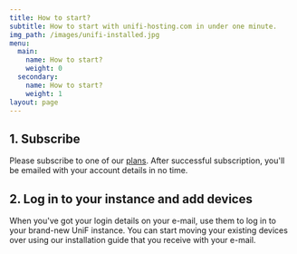 ```yaml
---
title: How to start?
subtitle: How to start with unifi-hosting.com in under one minute.
img_path: /images/unifi-installed.jpg
menu:
  main:
    name: How to start?
    weight: 0
  secondary:
    name: How to start?
    weight: 1
layout: page
---
```

## 1. Subscribe

Please subscribe to one of our [plans](/pricing). After successful subscription, you'll be emailed with your account details in no time.

## 2. Log in to your instance and add devices

When you've got your login details on your e-mail, use them to log in to your brand-new UniF instance. You can start moving your existing devices over using our installation guide that you receive with your e-mail.
